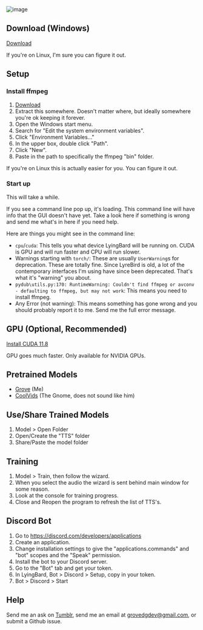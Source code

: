 ![image](https://github.com/GroveDG/LyingBard/assets/87248833/250f3b66-3bdc-4c01-b575-fda0265b341e)

## Download (Windows)
[Download](https://drive.google.com/file/d/16VTnAVjqCFLJ6_hMZsNr4BkAuhNvZnFP/view?usp=drive_link)

If you're on Linux, I'm sure you can figure it out.

## Setup
### Install ffmpeg
1. [Download](https://www.gyan.dev/ffmpeg/builds/ffmpeg-release-essentials.zip)
2. Extract this somewhere. Doesn't matter where, but ideally somewhere you're ok keeping it forever.
3. Open the Windows start menu.
4. Search for "Edit the system environment variables".
5. Click "Environment Variables..."
6. In the upper box, double click "Path".
7. Click "New".
8. Paste in the path to specifically the ffmpeg "bin" folder.

If you're on Linux this is actually easier for you. You can figure it out.

### Start up
This will take a while.

If you see a command line pop up, it's loading. This command line will have info that the GUI doesn't have yet. Take a look here if something is wrong and send me what's in here if you need help.

Here are things you might see in the command line:
- `cpu`/`cuda`: This tells you what device LyingBard will be running on. CUDA is GPU and will run faster and CPU will run slower.</li>
- Warnings starting with `torch/`: These are usually `UserWarning`s for deprecation. These are totally fine. Since LyreBird is old, a lot of the contemporary interfaces I'm using have since been deprecated. That's what it's "warning" you about.</li>
- `pydub\utils.py:170: RuntimeWarning: Couldn't find ffmpeg or avconv - defaulting to ffmpeg, but may not work`: This means you need to install ffmpeg.</li>
- Any Error (not warning): This means something has gone wrong and you should probably report it to me. Send me the full error message.</li>

## GPU (Optional, Recommended)
[Install CUDA 11.8](https://developer.nvidia.com/cuda-11-8-0-download-archive)

GPU goes much faster. Only available for NVIDIA GPUs.

## Pretrained Models
- [Grove](https://drive.google.com/file/d/1smJK-7fDIkMA10Pwgoj2KTE_ceKAHi2D/view?usp=sharing) (Me)
- [CoolVids](https://drive.google.com/file/d/1U7xdZ0bqbeOfPkHn9ffsOaXsWZ0xaeUK/view?usp=sharing) (The Gnome, does not sound like him)

## Use/Share Trained Models
1. Model > Open Folder
2. Open/Create the "TTS" folder
3. Share/Paste the model folder

## Training
1. Model > Train, then follow the wizard.
2. When you select the audio the wizard is sent behind main window for some reason.
3. Look at the console for training progress.
4. Close and Reopen the program to refresh the list of TTS's.

## Discord Bot
1. Go to https://discord.com/developers/applications
2. Create an application.
3. Change installation settings to give the "applications.commands" and "bot" scopes and the "Speak" permission.
4. Install the bot to your Discord server.
5. Go to the "Bot" tab and get your token.
6. In LyingBard, Bot > Discord > Setup, copy in your token.
7. Bot > Discord > Start

## Help
Send me an ask on [Tumblr](https://www.tumblr.com/lyingbard), send me an email at <grovedgdev@gmail.com>, or submit a Github issue.
